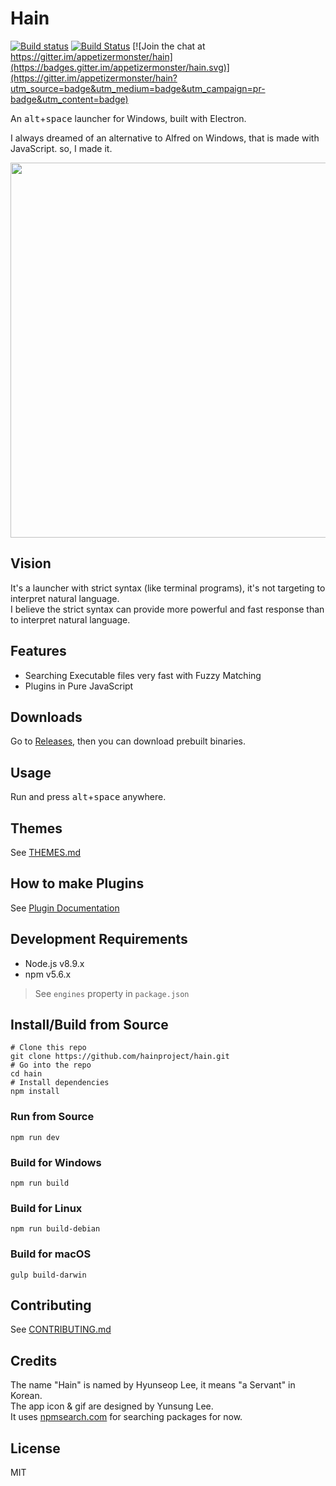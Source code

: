 # Hain
[![Build status](https://ci.appveyor.com/api/projects/status/l4p8r613wckaiqm6?svg=true)](https://ci.appveyor.com/project/appetizermonster/hain)
[![Build Status](https://travis-ci.org/hainproject/hain.svg)](https://travis-ci.org/hainproject/hain)
[![Join the chat at https://gitter.im/appetizermonster/hain](https://badges.gitter.im/appetizermonster/hain.svg)](https://gitter.im/appetizermonster/hain?utm_source=badge&utm_medium=badge&utm_campaign=pr-badge&utm_content=badge)

An <kbd>alt</kbd>+<kbd>space</kbd> launcher for Windows, built with Electron.

I always dreamed of an alternative to Alfred on Windows, that is made with JavaScript.
so, I made it.

<p align="center">
  <img src="docs/images/demo.gif" width="600"/>
</p>

## Vision

It's a launcher with strict syntax (like terminal programs), it's not targeting to interpret natural language.  
I believe the strict syntax can provide more powerful and fast response than to interpret natural language.

## Features

* Searching Executable files very fast with Fuzzy Matching
* Plugins in Pure JavaScript

## Downloads

Go to [Releases](https://github.com/hainproject/hain/releases), then you can download prebuilt binaries.

## Usage
Run and press <kbd>alt</kbd>+<kbd>space</kbd> anywhere.

## Themes
See [THEMES.md](THEMES.md)

## How to make Plugins

See [Plugin Documentation](http://hainproject.github.io/hain/docs/)

## Development Requirements

- Node.js v8.9.x
- npm v5.6.x

> See `engines` property in `package.json`

## Install/Build from Source

```shell
# Clone this repo
git clone https://github.com/hainproject/hain.git
# Go into the repo
cd hain
# Install dependencies
npm install
```

### Run from Source

```shell
npm run dev
```

### Build for Windows

```shell
npm run build
```

### Build for Linux

```shell
npm run build-debian
```

### Build for macOS

```shell
gulp build-darwin
```

## Contributing
See [CONTRIBUTING.md](CONTRIBUTING.md)

## Credits
The name "Hain" is named by Hyunseop Lee, it means "a Servant" in Korean.  
The app icon & gif are designed by Yunsung Lee.  
It uses [npmsearch.com](https://github.com/solids/npmsearch) for searching packages for now.  

## License
MIT
